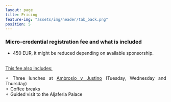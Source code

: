 ```yaml
---
layout: page
title: Pricing
feature-img: "assets/img/header/tab_back.png"
position: 5
---
```


###  Micro-credential registration fee and what is included

* 450 EUR, it might be reduced depending on available sponsorship.<br><br>

<u>This fee also includes:</u><br>

<p align="justify">
&#9900; Three lunches at <a href='https://www.instagram.com/ambrosioyjustino/'>Ambrosio y Justino</a> (Tuesday, Wednesday and Thursday)<br>
&#9900; Coffee breaks<br>
&#9900; Guided visit to the Aljaferia Palace<br>

<br>